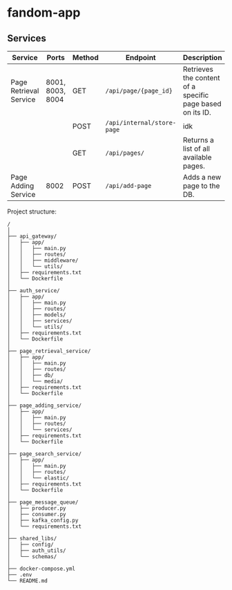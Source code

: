 # fandom-app

## Services

| Service | Ports | Method | Endpoint | Description |
|---|---|---|---|---|
| Page Retrieval Service | 8001, 8003, 8004  | GET  | `/api/page/{page_id}`      | Retrieves the content of a specific page based on its ID. |
|                        |                   | POST | `/api/internal/store-page` | idk |
|                        |                   | GET  | `/api/pages/`              | Returns a list of all available pages. |
| Page Adding Service    | 8002              | POST | `/api/add-page`            | Adds a new page to the DB. |


Project structure:
```
/
│
├── api_gateway/
│   ├── app/
│   │   ├── main.py
│   │   ├── routes/
│   │   ├── middleware/
│   │   └── utils/
│   ├── requirements.txt
│   └── Dockerfile
│
├── auth_service/
│   ├── app/
│   │   ├── main.py
│   │   ├── routes/
│   │   ├── models/
│   │   ├── services/
│   │   └── utils/
│   ├── requirements.txt
│   └── Dockerfile
│
├── page_retrieval_service/
│   ├── app/
│   │   ├── main.py
│   │   ├── routes/
│   │   ├── db/
│   │   └── media/
│   ├── requirements.txt
│   └── Dockerfile
│
├── page_adding_service/
│   ├── app/
│   │   ├── main.py
│   │   ├── routes/
│   │   └── services/
│   ├── requirements.txt
│   └── Dockerfile
│
├── page_search_service/
│   ├── app/
│   │   ├── main.py
│   │   ├── routes/
│   │   └── elastic/
│   ├── requirements.txt
│   └── Dockerfile
│
├── page_message_queue/
│   ├── producer.py
│   ├── consumer.py
│   ├── kafka_config.py
│   └── requirements.txt
│
├── shared_libs/
│   ├── config/
│   ├── auth_utils/
│   └── schemas/
│
├── docker-compose.yml
├── .env
└── README.md
```
